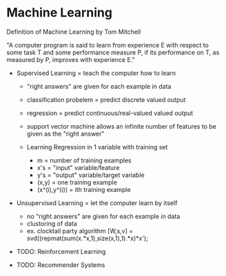 Machine Learning
================

Definition of Machine Learning by Tom Mitchell

"A computer program is said to learn from experience E with respect to some task T and some performance measure P, if its performance on T, as measured by P, improves with experience E."

- Supervised Learning = teach the computer how to learn
    + "right answers" are given for each example in data
	+ classification probelem = predict discrete valued output
	+ regression = predict continuous/real-valued valued output 
	+ support vector machine allows an infinite number of features to be given as the "right answer"

    + Learning Regression in 1 variable with training set
        - m = number of training examples
        - x's = "input" variable/feature
        - y's = "output" variable/target variable
        - (x,y) = one training example
        - (x^(i),y^(i)) = ith training example

- Unsupervised Learning = let the computer learn by itself
    + no "right answers" are given for each example in data
    + clustoring of data
    + ex. clocktail party algorithm [W,s,v] = svd((repmat(sum(x.*x,1),size(x,1),1).*x)*x');

- TODO: Reinforcement Learning
- TODO: Recommender Systems